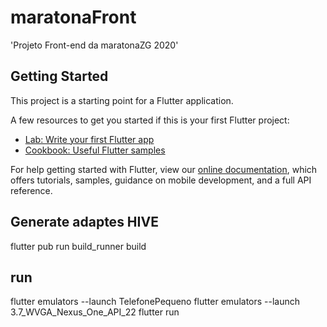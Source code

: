# maratonaFront

&#x27;Projeto Front-end da maratonaZG 2020&#x27;

## Getting Started

This project is a starting point for a Flutter application.

A few resources to get you started if this is your first Flutter project:

- [Lab: Write your first Flutter app](https://flutter.dev/docs/get-started/codelab)
- [Cookbook: Useful Flutter samples](https://flutter.dev/docs/cookbook)

For help getting started with Flutter, view our
[online documentation](https://flutter.dev/docs), which offers tutorials,
samples, guidance on mobile development, and a full API reference.



## Generate adaptes HIVE

flutter pub run build_runner build

## run

flutter emulators --launch TelefonePequeno
flutter emulators --launch 3.7_WVGA_Nexus_One_API_22
flutter run

